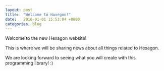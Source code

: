 ```yaml
---
layout: post
title:  "Welcome to Haxegon!"
date:   2016-01-01 15:53:04 +0800
categories: blog
---
```


Welcome to the new Hexagon website!

This is where we will be sharing news about all things related to Hexagon.

We are looking forward to seeing what you will create with this programming library! :)